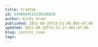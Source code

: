 ```yaml
---
title: TrimTab
id: 6398944515126280836
author: Kirby Urner
published: 2021-08-20T15:51:00.005-07:00
updated: 2021-08-20T15:52:17.461-07:00
blog: control_room
tags: 
---
```


[](https://www.flickr.com/photos/kirbyurner/39205353942/in/album-72157650513716329/)